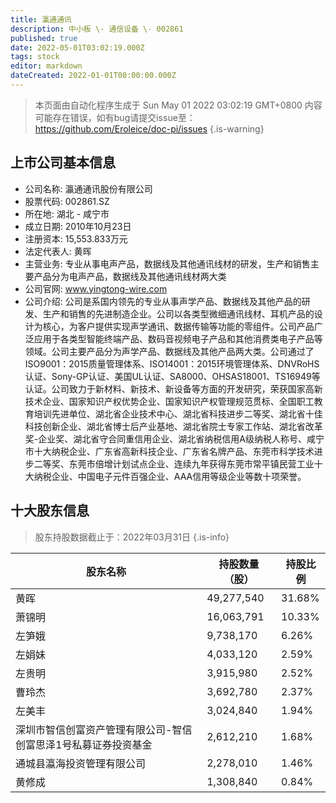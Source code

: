 ```yaml
---
title: 瀛通通讯
description: 中小板 \- 通信设备 \- 002861
published: true
date: 2022-05-01T03:02:19.000Z
tags: stock
editor: markdown
dateCreated: 2022-01-01T00:00:00.000Z
---
```


> 本页面由自动化程序生成于 Sun May 01 2022 03:02:19 GMT+0800
> 内容可能存在错误，如有bug请提交issue至：https://github.com/Eroleice/doc-pi/issues
{.is-warning}

## 上市公司基本信息
- 公司名称: 瀛通通讯股份有限公司
- 股票代码: 002861.SZ
- 所在地: 湖北 - 咸宁市
- 成立日期: 2010年10月23日
- 注册资本: 15,553.833万元
- 法定代表人: 黄晖
- 主营业务: 专业从事电声产品，数据线及其他通讯线材的研发，生产和销售主要产品分为电声产品，数据线及其他通讯线材两大类
- 公司官网: www.yingtong-wire.com
- 公司介绍: 公司是系国内领先的专业从事声学产品、数据线及其他产品的研发、生产和销售的先进制造企业。公司以各类型微细通讯线材、耳机产品的设计为核心，为客户提供实现声学通讯、数据传输等功能的零组件。公司产品广泛应用于各类型智能终端产品、数码音视频电子产品和其他消费类电子产品等领域。公司主要产品分为声学产品、数据线及其他产品两大类。公司通过了ISO9001：2015质量管理体系、ISO14001：2015环境管理体系、DNVRoHS认证、Sony-GP认证、美国UL认证、SA8000、OHSAS18001、TS16949等认证。公司致力于新材料、新技术、新设备等方面的开发研究，荣获国家高新技术企业、国家知识产权优势企业、国家知识产权管理规范贯标、全国职工教育培训先进单位、湖北省企业技术中心、湖北省科技进步二等奖、湖北省十佳科技创新企业、湖北省博士后产业基地、湖北省院士专家工作站、湖北省改革奖-企业奖、湖北省守合同重信用企业、湖北省纳税信用A级纳税人称号、咸宁市十大纳税企业、广东省高新科技企业、广东省名牌产品、东莞市科学技术进步二等奖、东莞市倍增计划试点企业、连续九年获得东莞市常平镇民营工业十大纳税企业、中国电子元件百强企业、AAA信用等级企业等数十项荣誉。


## 十大股东信息
> 股东持股数据截止于：2022年03月31日
{.is-info}

| 股东名称 | 持股数量（股） | 持股比例 |
| --- | --- | --- |
| 黄晖 | 49,277,540 | 31.68% |
| 萧锦明 | 16,063,791 | 10.33% |
| 左笋娥 | 9,738,170 | 6.26% |
| 左娟妹 | 4,033,120 | 2.59% |
| 左贵明 | 3,915,980 | 2.52% |
| 曹玲杰 | 3,692,780 | 2.37% |
| 左美丰 | 3,024,840 | 1.94% |
| 深圳市智信创富资产管理有限公司-智信创富思泽1号私募证券投资基金 | 2,612,210 | 1.68% |
| 通城县瀛海投资管理有限公司 | 2,278,010 | 1.46% |
| 黄修成 | 1,308,840 | 0.84% |




